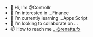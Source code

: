 - 👋 Hi, I’m @Controllr
- 👀 I’m interested in ...Finance
- 🌱 I’m currently learning ...Apps Script
- 💞️ I’m looking to collaborate on ...
- 📫 How to reach me ...@renatta.fx

<!---
Controllr/Controllr is a ✨ special ✨ repository because its `README.md` (this file) appears on your GitHub profile.
You can click the Preview link to take a look at your changes.
--->
